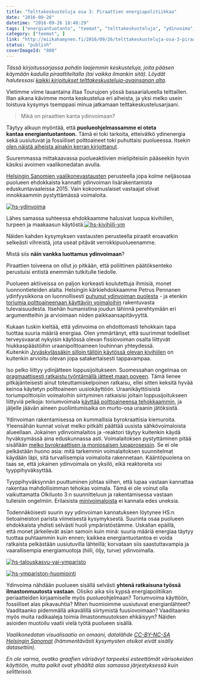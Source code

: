```yaml
---
title: "Telttakeskusteluja osa 3: Piraattien energiapolitiikkaa"
date: "2016-09-26"
datetime: "2016-09-26 18:48:29"
tags: ["energiantuotanto", "teemat", "telttakeskusteluja", "ydinvoima", "ymparisto", ]
category: ["teemat", ]
link: "http://miikahamynen.fi/2016/09/26/telttakeskusteluja-osa-3-piraattien-energiapolitiikkaa/"
status: "publish"
coverImageId: "880"
---
```


_Tässä kirjoitussarjassa pohdin laajemmin keskusteluja, joita pääsen käymään kadulla piraattiteltalla (tai vaikka ilmankin sitä). Löydät halutessasi [kaikki kirjoitukset telttakeskusteluja-avainsanan alta](http://miikahamynen.fi/tag/telttakeskusteluja/)._

Vietimme viime lauantaina iltaa Tourujoen yössä basaarialueella telttaillen. Illan aikana kävimme monta keskustelua eri aiheista, ja yksi melko usein toistuva kysymys tsemppasi minua jatkamaan telttakeskustelusarjaani.

> Mikä on piraattien kanta ydinvoimaan?

Täytyy alkuun myöntää, että **puolueohjelmassamme ei oteta kantaa energiantuotantoon.** Tämä ei toki tarkoita, etteivätkö ydinenergia sekä uusiutuvat ja fossiiliset polttoaineet toki puhuttaisi puolueessa. Itsekin [olen näistä aiheista ainakin kerran kirjoittanut](http://miikahamynen.fi/2016/04/26/ei-ole-taydellista-tapaa-tuottaa-energiaa/).

Suuremmassa mittakaavassa puolueaktiivien mielipiteisiin pääseekin hyvin käsiksi avoimen vaalikonedatan avulla.

[Helsingin Sanomien vaalikonevastausten](http://www.hs.fi/politiikka/a1305929269692) perusteella jopa kolme neljäsosaa puolueen ehdokkaista kannatti ydinvoiman lisärakentamista eduskuntavaaleissa 2015. Vain kokoomuslaiset vastaajat olivat innokkaammin pystyttämässä voimaloita.

[![hs-ydinvoima](http://miikahamynen.fi/wp-content/uploads/2016/09/hs-ydinvoima.png)](http://miikahamynen.fi/wp-content/uploads/2016/09/hs-ydinvoima.png)

Lähes samassa suhteessa ehdokkaamme halusivat luopua kivihiilen, turpeen ja maakaasun käytöstä.[![hs-kivihiili-ym](http://miikahamynen.fi/wp-content/uploads/2016/09/hs-kivihiili-ym.png)](http://miikahamynen.fi/wp-content/uploads/2016/09/hs-kivihiili-ym.png)

Näiden kahden kysymyksen vastausten perusteella piraatit eroavatkin selkeästi vihreistä, jota useat pitävät verrokkipuolueenamme.

Mistä siis **näin vankka luottamus ydinvoimaan**?

Piraattien toiveena on ollut jo pitkään, että poliittinen päätöksenteko perustuisi entistä enemmän tutkitulle tiedolle.

Puolueen aktiiveissa on paljon korkeasti koulutettuja ihmisiä, monet luonnontieteiden alalta. Helsingin kärkiehdokkaamme Petrus Pennanen ydinfyysikkona on luonnollisesti [puhunut ydinvoiman puolesta](http://petruspennanen.puheenvuoro.uusisuomi.fi/183708-puhutaan-ydinvoimasta) - ja etenkin [toriumia polttoaineenaan käyttäviin voimaloihin](http://petruspennanen.puheenvuoro.uusisuomi.fi/187715-puhdasta-energiaa-koko-maailmalle) rakentuvasta tulevaisuudesta. Itsehän humanistina joudun lähinnä perehtymään eri argumentteihin ja arvioimaan niiden paikkaansapitävyyttä.

Kukaan tuskin kieltää, että ydinvoima on ehdottomasti tehokkain tapa tuottaa suuria määriä energiaa. Olen ymmärtänyt, että suurimmat todelliset terveysvaarat nykyisin käytössä olevan fissiovoiman osalta liittyvät hiukkaspäästöihin uraanipolttoaineen louhinnan yhteydessä. Kuitenkin [Jyväskylässäkin silloin tällöin käytössä olevan kivihiilen](http://yle.fi/uutiset/3-6348587) on kuitenkin arvioitu olevan jopa satakertaisesti tappavampaa.

Iso pelko liittyy ydinjätteen loppusijoitukseen. Suomessahan ongelmaa on [pragmaattisesti ratkaistu työntämällä jätteet maan poveen](http://www.stuk.fi/aiheet/ydinjatteet/kaytetyn-polttoaineen-loppusijoitus-suomessa). Tämä lienee pitkäjänteisesti ainut toteuttamiskelpoinen ratkaisu, ellei sitten keksitä hyvää keinoa käytetyn polttoaineen uusiokäyttöön. Uraanikäyttöisistä toriumpolttoisiin voimaloihin siirtyminen ratkaisisi joitain loppusijoitukseen liittyviä pelkoja: toriumvoimala [käyttää polttoaineensa tehokkaammin](http://www.world-nuclear.org/information-library/current-and-future-generation/thorium.aspx), ja jäljelle jäävän aineen puoliintumisaika on murto-osa uraanin jätöksistä.

Ydinvoiman rakentamisessa on kummallisia byrokraattisia kiemuroita. Yleensähän kunnat voivat melko pitkälti päättää uusista sähkövoimaloista alueellaan. Jokainen ydinvoimalaitos ja -reaktori täytyy kuitenkin käydä hyväksymässä aina eduskunnassa asti. Voimalaitoksen pystyttäminen pitää sisällään [melko byrokraattisen ja moniosaisen lupaprosessin](http://www.stuk.fi/stuk-valvoo/ydinturvallisuus/stuk-osallistuu-ydinlaitosten-luvitukseen). Se ei ole pelkästään huono asia: mitä tarkemmin voimalaitoksen suunnitelmat käydään läpi, sitä turvallisempia voimaloita rakennetaan. Kääntöpuolena on taas se, että jokainen ydinvoimala on yksilö, eikä reaktoreita voi tyyppihyväksyttää.

Tyyppihyväksynnän puuttuminen johtaa siihen, että lupaa vastaan kannattaa rakentaa mahdollisimman tehokas voimala. Tämä ei ole voinut olla vaikuttamatta Olkiluoto 3:n suunnitteluun ja rakentamisessa vastaan tulleisiin ongelmiin. Erilaisista [minivoimaloista](https://en.wikipedia.org/wiki/Small_modular_reactor) ei kannata edes uneksia.

Todennäköisesti suurin syy ydinvoiman kannatukseen löytynee HS:n tietoaineiston parista viimeisestä kysymyksestä. Suurinta osaa puolueen ehdokkaista yhdisti selvästi huoli ympäristöstämme. Uskallan epäillä, että monet järkeilevät asian samoin kuin minä: suuria määriä energiaa täytyy tuottaa puhtaammin kuin ennen; kaikkea energiantuotantoa ei voida ratkaista pelkästään uusiutuvilla lähteillä; korvataan siis saastuttavampia ja vaarallisempia energiamuotoja (hiili, öljy, turve) ydinvoimalla.

[![hs-talouskasvu-vai-ymparisto](http://miikahamynen.fi/wp-content/uploads/2016/09/hs-talouskasvu-vai-ymparisto.png)](http://miikahamynen.fi/wp-content/uploads/2016/09/hs-talouskasvu-vai-ymparisto.png)

[![hs-ympariston-huomiointi](http://miikahamynen.fi/wp-content/uploads/2016/09/hs-ympariston-huomiointi.png)](http://miikahamynen.fi/wp-content/uploads/2016/09/hs-ympariston-huomiointi.png)

Ydinvoima nähdään puolueen sisällä selvästi **yhtenä ratkaisuna työssä ilmastonmuutosta vastaan**. Olisiko aika siis kypsä energiapolitiikan periaatteiden kirjaamiselle myös puolueohjelmaan? Toriumvoima käyttöön, fossiiliset alas pikavauhtia? Miten huomioimme uusiutuvat energianlähteet? Vaaditaanko pidemmällä aikavälillä siirtymistä fuusiovoimaan? Vaaditaanko myös muita radikaaleja toimia ilmastonmuutoksen ehkäisyyn? Näiden asioiden muotoilu vaatii vielä työtä puolueen sisällä.

_Vaalikonedatan visualisaatio on omaani, datalähde [CC-BY-NC-SA Helsingin Sanomat](http://www.hs.fi/politiikka/a1305929269692) (hämmentävästi kysymysten otsikot eivät sisälly datasettiin)._

_En ole varma, ovatko graafien värisävyt tarpeeksi esteettömät värisokeiden käyttöön, mutta palkit ovat ylhäältä alas samassa järjestyksessä kuin selitteissä._

